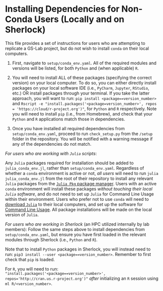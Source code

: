 # Installing Dependencies for Non-Conda Users (Locally and on Sherlock)

This file provides a set of instructions for users who are attempting to replicate a GS-Lab project, but do not wish to install `conda` on their local computers.

1. First, navigate to `setup/conda_env.yaml`. All of the required modules and versions
will be listed, for both `Python` and (when applicable) `R`.

2. You will need to install ALL of these packages (specifying the correct version) on
your local computer. To do so, you can either directly install packages on your local
software IDE (i.e., `PyCharm`, `Jupyter`, `RStudio`, etc.) OR install packages through your terminal. If you take the latter approach, you will want to run: `pip install <package==version_number>` and `Rscript -e "install.packages('<package=version_number>', repos = 'https://cloud/r-project.org')"`, for `Python` and `R` respectively. Note you will need to install `pip` (i.e., from Homebrew), and check that your `Python` and `R` applications match those in dependencies.

3. Once you have installed all required dependencies from `setup/conda_env.yaml`, proceed to
run `check_setup.py` from the `/setup` folder in the repository. You will be notified with a
warning message if any of the dependencies do not match.

_For users who are working with `Julia` scripts_:

Any `Julia` packages required for installation should be added to `julia_conda_env.jl`, rather than `setup/conda_env.yaml`. Regardless of whether a `conda` environment is active or not, _all users_ will need to
run `julia julia_conda_env.jl` from the root of their repository to install any relevant `Julia` packages from the [`Julia Pkg` package manager](https://juliapackages.com/). Users with an active `conda` environment will install these packages _without touching their local `Julia` software_, and do not need to set up `Julia` for Command Line Usage within their environment. Users who prefer not to use `conda` will need to [download `Julia`](https://julialang.org/downloads/) to their local computers, and set up the software for [Command Line Usage](https://github.com/gentzkow/template/wiki/Command-Line-Usage). All package installations will be made on the local version of `Julia`.

_For users who are working in Sherlock_ (an HPC utilized internally by lab members):
Follow the same steps above to install dependencies from `setup/conda_env.yaml`,
but ensure you have first loaded in the relevant modules through Sherlock (i.e., `Python` and `R`).

Note that to install `Python` packages in Sherlock, you will instead need to run:
`pip3 install --user <package==version_number>`. Remember to first check that `pip` is loaded.

For `R`, you will need to run: `"install.packages('<package==version_number>', repos='http://cran.us.r-project.org')"` _after_ initializing an `R` session using `ml R/<version_number>`.
